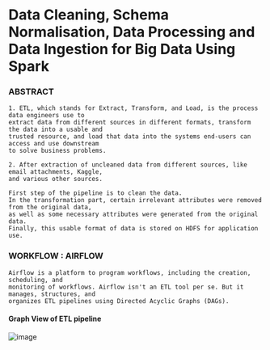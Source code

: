 # Data Cleaning, Schema Normalisation, Data Processing and Data Ingestion for Big Data Using Spark

### ABSTRACT

    1. ETL, which stands for Extract, Transform, and Load, is the process data engineers use to
    extract data from different sources in different formats, transform the data into a usable and
    trusted resource, and load that data into the systems end-users can access and use downstream
    to solve business problems. 
    
    2. After extraction of uncleaned data from different sources, like email attachments, Kaggle, 
    and various other sources. 
    
    First step of the pipeline is to clean the data. 
    In the transformation part, certain irrelevant attributes were removed from the original data, 
    as well as some necessary attributes were generated from the original data. 
    Finally, this usable format of data is stored on HDFS for application use.
    
### WORKFLOW : AIRFLOW
    Airflow is a platform to program workflows, including the creation, scheduling, and
    monitoring of workflows. Airflow isn't an ETL tool per se. But it manages, structures, and
    organizes ETL pipelines using Directed Acyclic Graphs (DAGs).
    
#### Graph View of ETL pipeline    
![image](https://user-images.githubusercontent.com/76062197/164268833-3e46ea72-dba3-497c-ab70-59bf348b5291.png)
